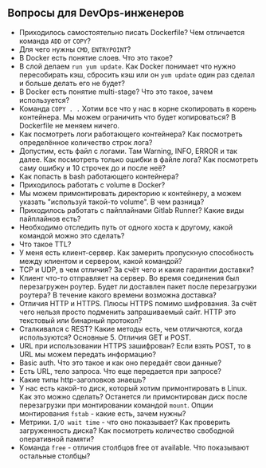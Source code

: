 ## Вопросы для DevOps-инженеров

* Приходилось самостоятельно писать Dockerfile? Чем отличается команда `ADD` от `COPY`?
* Для чего нужны `CMD`, `ENTRYPOINT`?
* В Docker есть понятие слоев. Что это такое?
* В слой делаем `run yum update`. Как Docker понимает что нужно пересобирать кэш, сбросить кэш или он `yum update` один раз сделал и больше делать его не будет?
* В Docker есть понятие multi-stage? Что это такое, зачем используется?
* Команда `COPY . .` Хотим все что у нас в корне скопировать в корень контейнера. Мы можем ограничить что будет копироваться? В Dockerfile не меняем ничего.
* Как посмотреть логи работающего контейнера? Как посмотреть определённое количество строк лога?
* Допустим, есть файл с логами. Там Warning, INFO, ERROR и так далее. Как посмотреть только ошибки в файле лога? Как посмотреть саму ошибку и 10 строчек до и после неё?
* Как попасть в bash работающего контейнера?
* Приходилось работать с volume в Docker?
* Мы можем примонтировать директорию к контейнеру, а можем указать "используй такой-то volume". В чем разница?
* Приходилось работать с пайплайнами Gitlab Runner? Какие виды пайплайнов есть?
* Необходимо отследить путь от одного хоста к другому, какой командой можно это сделать?
* Что такое TTL?
* У меня есть клиент-сервер. Как замерить пропускную способность между клиентом и сервером, какой командой?
* TCP и UDP, в чем отличия? За счёт чего и какие гарантии доставки?
* Клиент что-то отправляет на сервер. Во время соединения был перезагружен роутер. Будет ли доставлен пакет после перезагрузки роутера? В течение какого времени возможна доставка?
* Отличия HTTP и HTTPS. Плюсы HTTPS помимо шифрования. За счёт чего нельзя просто подменить запрашиваемый сайт. HTTP это текстовый или бинарный протокол?
* Сталкивался с REST? Какие методы есть, чем отличаются, когда используются? Основные 5. Отличия GET и POST.
* URL при использовании HTTPS зашифрован? Если взять POST, то в URL мы можем передать информацию?
* Basic auth. Что это такое и как оно передаёт свои данные?
* Есть URL, тело запроса. Что еще передается при запросе?
* Какие типы http-заголовков знаешь?
* У нас есть какой-то диск, который хотим примонтировать в Linux. Как это можно сделать? Останется ли примонтирован диск после перезагрузки при монтировании командой `mount`. Опции монтирования `fstab` - какие есть, зачем нужны?
* Метрики. `I/O wait time` - что оно показывает? Как проверить загруженность диска? Как посмотреть количество свободной оперативной памяти?
* Команда `free` - отличия столбцов free от available. Что показывают остальные столбцы?
